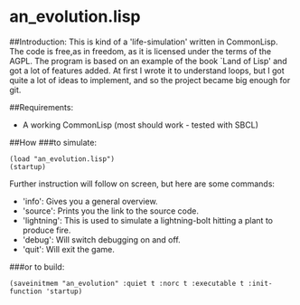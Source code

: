 # an_evolution.lisp 

##Introduction:
This is kind of a 'life-simulation' written in CommonLisp.
The code is free,as in freedom, as it is licensed under the terms of the AGPL.
The program is based on an example of the book `Land of Lisp' and got a lot of features added.
At first I wrote it to understand loops, but I got quite a lot of ideas to implement, and so the project became big enough for git.

##Requirements:
- A working CommonLisp (most should work - tested with SBCL)

##How
###to simulate:
```
(load "an_evolution.lisp")
(startup)
```
Further instruction will follow on screen, but here are some commands:
- 'info': Gives you a general overview.
- 'source': Prints you the link to the source code.
- 'lightning': This is used to simulate a lightning-bolt hitting a plant to produce fire.
- 'debug': Will switch debugging on and off.
- 'quit': Will exit the game.

###or to build:
```
(saveinitmem "an_evolution" :quiet t :norc t :executable t :init-function 'startup)
```
